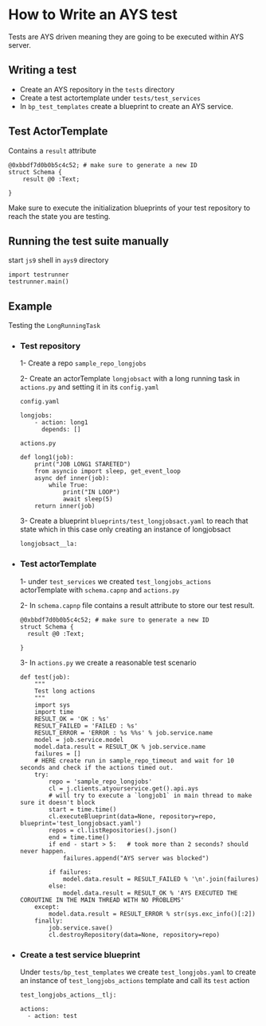 # How to Write an AYS test

Tests are AYS driven meaning they are going to be executed within AYS server.

## Writing a test

- Create an AYS repository in the `tests` directory
- Create a test actortemplate under `tests/test_services`
- In `bp_test_templates` create a blueprint to create an AYS service.


## Test ActorTemplate

Contains a `result` attribute
```
@0xbbdf7d0b0b5c4c52; # make sure to generate a new ID
struct Schema {
	result @0 :Text;

}
```

Make sure to execute the initialization blueprints of your test repository to reach the state you are testing.


## Running the test suite manually
start `js9` shell in `ays9` directory
```
import testrunner
testrunner.main()
```


## Example
Testing the `LongRunningTask`


- ### Test repository

  1- Create a repo `sample_repo_longjobs`

  2- Create an actorTemplate `longjobsact` with a long running task in `actions.py` and setting it in its `config.yaml`

  `config.yaml`
  ```
  longjobs:
      - action: long1
        depends: []

  ```

  `actions.py`
  ```
  def long1(job):
      print("JOB LONG1 STARETED")
      from asyncio import sleep, get_event_loop
      async def inner(job):
          while True:
              print("IN LOOP")
              await sleep(5)
      return inner(job)
  ```

  3- Create a blueprint `blueprints/test_longjobsact.yaml` to reach that state which in this case only creating an instance of longjobsact

  ```
  longjobsact__la:
  ```

- ###  Test actorTemplate

  1- under `test_services` we created `test_longjobs_actions` actorTemplate with `schema.capnp` and `actions.py`

  2- In `schema.capnp` file contains a result attribute to store our test result.

  ```
  @0xbbdf7d0b0b5c4c52; # make sure to generate a new ID
  struct Schema {
  	result @0 :Text;

  }
  ```
  3- In `actions.py` we create a reasonable test scenario
  ```
  def test(job):
      """
      Test long actions
      """
      import sys
      import time
      RESULT_OK = 'OK : %s'
      RESULT_FAILED = 'FAILED : %s'
      RESULT_ERROR = 'ERROR : %s %%s' % job.service.name
      model = job.service.model
      model.data.result = RESULT_OK % job.service.name
      failures = []
      # HERE create run in sample_repo_timeout and wait for 10 seconds and check if the actions timed out.
      try:
          repo = 'sample_repo_longjobs'
          cl = j.clients.atyourservice.get().api.ays
          # will try to execute a `longjob1` in main thread to make sure it doesn't block
          start = time.time()
          cl.executeBlueprint(data=None, repository=repo, blueprint='test_longjobsact.yaml')
          repos = cl.listRepositories().json()
          end = time.time()
          if end - start > 5:   # took more than 2 seconds? should never happen.
              failures.append("AYS server was blocked")

          if failures:
              model.data.result = RESULT_FAILED % '\n'.join(failures)
          else:
              model.data.result = RESULT_OK % 'AYS EXECUTED THE COROUTINE IN THE MAIN THREAD WITH NO PROBLEMS'
      except:
          model.data.result = RESULT_ERROR % str(sys.exc_info()[:2])
      finally:
          job.service.save()
          cl.destroyRepository(data=None, repository=repo)
  ```

- ###  Create a test service blueprint
  Under `tests/bp_test_templates` we create `test_longjobs.yaml` to create an instance of `test_longjobs_actions` template and call its `test` action

  ```
  test_longjobs_actions__tlj:

  actions:
    - action: test
  ```
